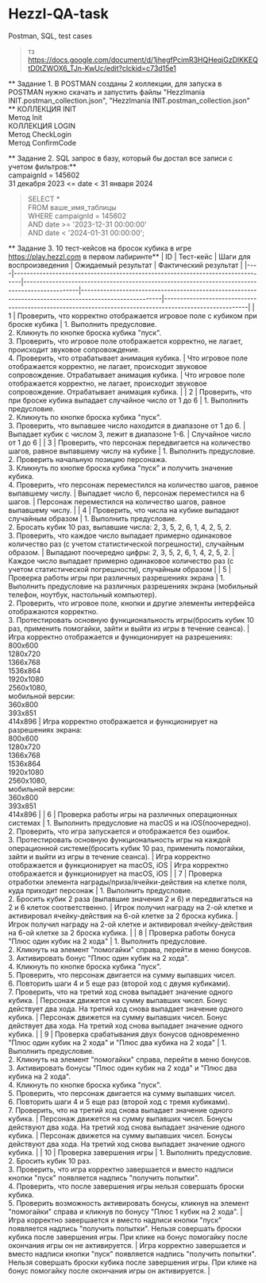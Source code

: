 # Hezzl-QA-task
Postman, SQL, test cases
>тз https://docs.google.com/document/d/1jhegfPcimR3HQHeqiGzDlKKEQtD0tZWOX6_TJn-KwUc/edit?clckid=c73d15e1

** Задание 1. В POSTMAN созданы 2 коллекции, для запуска в POSTMAN нужно скачать и запустить файлы "Hezzlmania INIT.postman_collection.json", "Hezzlmania INIT.postman_collection.json" **
КОЛЛЕКЦИЯ INIT  
Метод Init  
КОЛЛЕКЦИЯ LOGIN  
Метод CheckLogin  
Метод ConfirmCode  

** Задание 2. SQL запрос в базу, который бы достал все записи с учетом фильтров:**  
campaignId = 145602  
31 декабря 2023 <=  date < 31 января 2024  
>SELECT *  
>FROM ваше_имя_таблицы  
>WHERE campaignId = 145602  
>AND date >= '2023-12-31 00:00:00'  
>AND date < '2024-01-31 00:00:00';  


** Задание 3. 10 тест-кейсов на бросок кубика в игре https://play.hezzl.com в первом лабиринте**
| ID | Тест-кейс                                                                     | Шаги для воспроизведения                                                                     | Ожидаемый результат                                                                                   | Фактический результат                                                                                   |
|----|--------------------------------------------------------------------------------|-----------------------------------------------------------------------------------------------|-------------------------------------------------------------------------------------------------------|--------------------------------------------------------------------------------------------------------|
| 1  | Проверить, что корректно отображается игровое поле с кубиком при броске кубика | 1. Выполнить предусловие. <br> 2. Кликнуть по кнопке броска кубика "пуск". <br> 3. Проверить, что игровое поле отображается корректно, не лагает, происходит звуковое сопровождение. <br> 4. Проверить, что отрабатывает анимация кубика. | Что игровое поле отображается корректно, не лагает, происходит звуковое сопровождение. Отрабатывает анимация кубика. | Что игровое поле отображается корректно, не лагает, происходит звуковое сопровождение. Отрабатывает анимация кубика. |
| 2  | Проверить, что при броске кубика выпадает случайное число от 1 до 6            | 1. Выполнить предусловие. <br> 2. Кликнуть по кнопке броска кубика "пуск". <br> 3. Проверить, что выпавшее число находится в диапазоне от 1 до 6.               | Выпадает кубик с числом 3, лежит в диапазоне 1-6.                                                        | Случайное число от 1 до 6                                                                                |
| 3  | Проверить, что персонаж передвигается на количество шагов, равное выпавшему числу на кубике | 1. Выполнить предусловие. <br> 2. Проверить начальную позицию персонажа. <br> 3. Кликнуть по кнопке броска кубика "пуск" и получить значение кубика. <br> 4. Проверить, что персонаж переместился на количество шагов, равное выпавшему числу. | Выпадает число 6, персонаж переместился на 6 шагов.                                                    | Персонаж переместился на количество шагов, равное выпавшему числу.                                       |
| 4  | Проверить, что числа на кубике выпадают случайным образом                      | 1. Выполнить предусловие. <br> 2. Бросать кубик 10 раз, выпавшие числа: 2, 3, 5, 2, 6, 1, 4, 2, 5, 2. <br> 3. Проверить, что каждое число выпадает примерно одинаковое количество раз (с учетом статистической погрешности), случайным образом. | Выпадают поочередно цифры: 2, 3, 5, 2, 6, 1, 4, 2, 5, 2.                                                    | Каждое число выпадает примерно одинаковое количество раз (с учетом статистической погрешности), случайным образом |
| 5  | Проверка работы игры при различных разрешениях экрана                          | 1. Выполнить предусловие на различных разрешениях экрана (мобильный телефон, ноутбук, настольный компьютер). <br> 2. Проверить, что игровое поле, кнопки и другие элементы интерфейса отображаются корректно. <br> 3. Протестировать основную функциональность игры(бросить кубик 10 раз, применить помогайки, зайти и выйти из игры в течение сеанса). | Игра корректно отображается и функционирует на разрешениях: <br> 800x600 <br> 1280x720 <br> 1366x768 <br> 1536x864 <br> 1920x1080 <br> 2560x1080, <br> мобильной версии: <br> 360x800 <br> 393x851 <br> 414x896 | Игра корректно отображается и функционирует на разрешениях экрана: <br> 800x600 <br> 1280x720 <br> 1366x768 <br> 1536x864 <br> 1920x1080 <br> 2560x1080, <br> мобильной версии: <br> 360x800 <br> 393x851 <br> 414x896 |
| 6  | Проверка работы игры на различных операционных системах                       | 1. Выполнить предусловие на macOS и на iOS(поочередно). <br> 2. Проверить, что игра запускается и отображается без ошибок. <br> 3. Протестировать основную функциональность игры на каждой операционной системе(бросить кубик 10 раз, применить помогайки, зайти и выйти из игры в течение сеанса). | Игра корректно отображается и функционирует на macOS, iOS | Игра корректно отображается и функционирует на macOS, iOS |
| 7  | Проверка отработки элемента награды/приза/ячейки-действия на клетке поля, куда приходит персонаж               | 1. Выполнить предусловие. <br> 2. Бросить кубик 2 раза (выпавшие значения 2 и 6) и передвигаться на 2 и 6 клеток соответственно.                    | Игрок получил награду на 2-ой клетке и активировал ячейку-действия на 6-ой клетке за 2 броска кубика.           | Игрок получил награду на 2-ой клетке и активировал ячейку-действия на 6-ой клетке за 2 броска кубика.          |
| 8  | Проверка работы бонуса "Плюс один кубик на 2 хода"                                                                | 1. Выполнить предусловие. <br> 2. Кликнуть на элемент "помогайки" справа, перейти в меню бонусов. <br> 3. Активировать бонус "Плюс один кубик на 2 хода". <br> 4. Кликнуть по кнопке броска кубика "пуск". <br> 5. Проверить, что персонаж двигается на сумму выпавших чисел. <br> 6. Повторить шаги 4 и 5 еще раз (второй ход с двумя кубиками). <br> 7. Проверить, что на третий ход снова выпадает значение одного кубика. | Персонаж движется на сумму выпавших чисел. Бонус действует два хода. На третий ход снова выпадает значение одного кубика. | Персонаж движется на сумму выпавших чисел. Бонус действует два хода. На третий ход снова выпадает значение одного кубика. |
| 9  | Проверка срабатывания двух бонусов одновременно "Плюс один кубик на 2 хода" и "Плюс два кубика на 2 хода"       | 1. Выполнить предусловие. <br> 2. Кликнуть на элемент "помогайки" справа, перейти в меню бонусов. <br> 3. Активировать бонусы "Плюс один кубик на 2 хода" и "Плюс два кубика на 2 хода". <br> 4. Кликнуть по кнопке броска кубика "пуск". <br> 5. Проверить, что персонаж двигается на сумму выпавших чисел. <br> 6. Повторить шаги 4 и 5 еще раз (второй ход с тремя кубиками). <br> 7. Проверить, что на третий ход снова выпадает значение одного кубика. | Персонаж движется на сумму выпавших чисел. Бонусы действуют два хода. На третий ход снова выпадает значение одного кубика. | Персонаж движется на сумму выпавших чисел. Бонусы действуют два хода. На третий ход снова выпадает значение одного кубика. |
| 10 | Проверка завершения игры                                                                                            | 1. Выполнить предусловие. <br> 2. Бросить кубик 10 раз. <br> 3. Проверить, что игра корректно завершается и вместо надписи кнопки "пуск" появляется надпись "получить попытки". <br> 4. Проверить, что после завершения игры нельзя совершать броски кубика. <br> 5. Проверить возможность активировать бонусы, кликнув на элемент "помогайки" справа и кликнув по бонусу "Плюс 1 кубик на 2 хода". | Игра корректно завершается и вместо надписи кнопки "пуск" появляется надпись "получить попытки". Нельзя совершать броски кубика после завершения игры. При клике на бонус помогайку после окончания игры он не активируется. | Игра корректно завершается и вместо надписи кнопки "пуск" появляется надпись "получить попытки". Нельзя совершать броски кубика после завершения игры. При клике на бонус помогайку после окончания игры он активируется. |


